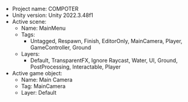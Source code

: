 <!-- UNITY CODE ASSIST INSTRUCTIONS START -->
- Project name: COMPOTER
- Unity version: Unity 2022.3.48f1
- Active scene:
  - Name: MainMenu
  - Tags:
    - Untagged, Respawn, Finish, EditorOnly, MainCamera, Player, GameController, Ground
  - Layers:
    - Default, TransparentFX, Ignore Raycast, Water, UI, Ground, PostProcessing, Interactable, Player
- Active game object:
  - Name: Main Camera
  - Tag: MainCamera
  - Layer: Default
<!-- UNITY CODE ASSIST INSTRUCTIONS END -->